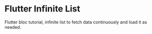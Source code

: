 # Flutter Infinite List
Flutter bloc tutorial, infinite list to fetch data continuously and load it as needed.
